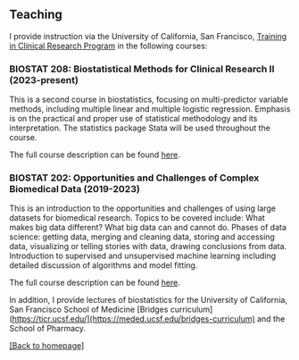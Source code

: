 ## Teaching

I provide instruction via the University of California, San Francisco, [Training in Clinical Research Program](https://ticr.ucsf.edu/) in the following courses:

### BIOSTAT 208: Biostatistical Methods for Clinical Research II (2023-present)

This is a second course in biostatistics, focusing on multi-predictor variable methods, including multiple linear and multiple logistic regression. Emphasis is on the practical and proper use of statistical methodology and its interpretation. The statistics package Stata will be used throughout the course.

The full course description can be found [here](https://epibiostat.ucsf.edu/biostatistical-methods-clinical-research-ii-biostat-208).

### BIOSTAT 202: Opportunities and Challenges of Complex Biomedical Data (2019-2023)

This is an introduction to the opportunities and challenges of using large datasets for biomedical research. Topics to be covered include: What makes big data different? What big data can and cannot do. Phases of data science: getting data, merging and cleaning data, storing and accessing data, visualizing or telling stories with data, drawing conclusions from data. Introduction to supervised and unsupervised machine learning including detailed discussion of algorithms and model fitting.

The full course description can be found [here](https://epibiostat.ucsf.edu/opportunities-and-challenges-complex-biomedical-data-introduction-science-big-data-biostat-202).

In addition, I provide lectures of biostatistics for the University of California, San Francisco School of Medicine [Bridges curriculum](https://ticr.ucsf.edu/](https://meded.ucsf.edu/bridges-curriculum) and the School of Pharmacy.

[ [Back to homepage] ](./)
